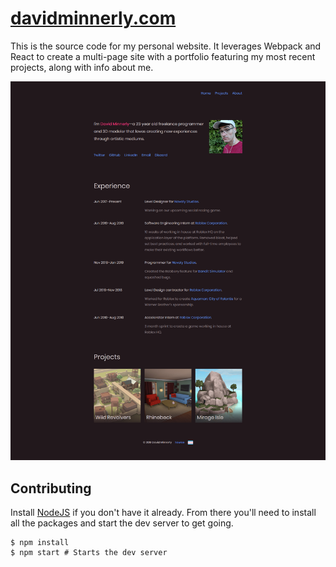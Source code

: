 # [davidminnerly.com](https://davidminnerly.com)

This is the source code for my personal website. It leverages Webpack and React to create a multi-page site with a portfolio featuring my most recent projects, along with info about me.

[![Screenshot of the site](screenshots/website.png)](https://davidminnerly.com)

## Contributing

Install [NodeJS](https://nodejs.org/en/) if you don't have it already. From there you'll need to install all the packages and start the dev server to get going.

```shell
$ npm install
$ npm start # Starts the dev server
```
